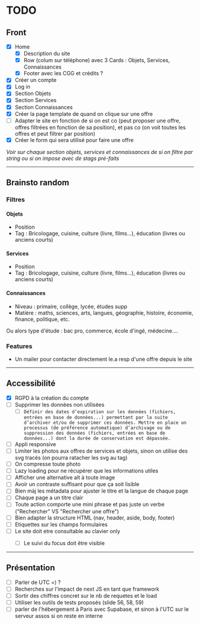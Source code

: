 # TODO

## Front

- [X] Home
  - [X] Description du site
  - [X] Row (colum sur téléphone) avec 3 Cards : Objets, Services, Connaissances
  - [X] Footer avec les CGG et crédits ?
- [X] Créer un compte
- [X] Log in
- [X] Section Objets
- [X] Section Services
- [X] Section Connaissances
- [X] Créer la page template de quand on clique sur une offre
- [ ] Adapter le site en fonction de si on est co (peut proposer une offre, offres filtrées en fonction de sa position), et pas co (on voit toutes les offres et peut filtrer par position)
- [X] Créer le form qui sera utilisé pour faire une offre

_Voir sur chaque section objets, services et connaissances de si on filtre par string ou si on impose avec de stags pré-faits_





---

## Brainsto random

### Filtres

#### Objets
- Position
- Tag : Bricologage, cuisine, culture (livre, films...), éducation (livres ou anciens courts)

#### Services
- Position
- Tag : Bricologage, cuisine, culture (livre, films...), éducation (livres ou anciens courts)

#### Connaissances
- Niveau : primaire, collège, lycée, études supp
- Matière : maths, sciences, arts, langues, géographie, histoire, économie, finance, politique, etc.

Ou alors type d'étude : bac pro, commerce, école d'ingé, médecine....


### Features 

- Un mailer pour contacter directement le.a resp d'une offre depuis le site


---



## Accessibilité

- [X] RGPD à la création du compte
- [ ] Supprimer les données non utilisées
  - [ ] ```Définir des dates d’expiration sur les données (fichiers, entrées en base de données...) permettant par la suite d’archiver et/ou de supprimer ces données. Mettre en place un processus (de préférence automatique) d’archivage ou de suppression des données (fichiers, entrées en base de données...) dont la durée de conservation est dépassée.```
- [ ] Appli responsive
- [ ] Limiter les photos aux offres de services et objets, sinon on utilise des svg tracés (on pourra ratacher les svg au tag)
- [ ] On compresse toute photo
- [ ] Lazy loading pour ne récupérer que les informations utiles
- [ ] Afficher une alternative alt à toute image
- [ ] Avoir un contraste suffisant pour que ça soit lisible
- [ ] Bien màj les métadata pour ajuster le titre et la langue de chaque page
- [ ] Chaque page a un titre clair
- [ ] Toute action comporte une mini phrase et pas juste un verbe ("Rechercher" VS "Rechercher une offre")
- [ ] Bien adapter la structure HTML (nav, header, aside, body, footer)
- [ ] Etiquettes sur les champs formulaires
- [ ] Le site doit etre consultable au clavier only
  - [ ] Le suivi du focus doit être visible





---






## Présentation

- [ ] Parler de UTC =) ?
- [ ] Recherches sur l'impact de next JS en tant que framework
- [ ] Sortir des chiffres concret sur le nb de requetes et le load
- [ ] Utiliser les outils de tests proposés (slide 56, 58, 59)
- [ ] parler de l'hébergement à Paris avec Supabase, et sinon à l'UTC sur le serveur assos si on reste en interne
